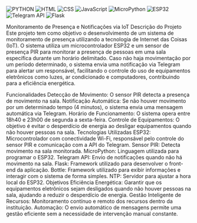 ![PYTHON ](https://img.shields.io/badge/-PYTHON-red)
![HTML](https://img.shields.io/badge/-HTML-orange)
![CSS](https://img.shields.io/badge/-CSS-blue)
![JavaScript](https://img.shields.io/badge/-JavaScript-yellow)
![MicroPython](https://img.shields.io/badge/-MicroPython-000000?style=for-the-badge&logo=python)
![ESP32](https://img.shields.io/badge/-ESP32-000000?style=for-the-badge&logo=espressif)
![Telegram API](https://img.shields.io/badge/-Telegram%20API-0088cc?style=for-the-badge&logo=telegram)
![Flask](https://img.shields.io/badge/-Flask-000000?style=for-the-badge&logo=flask)






Monitoramento de Presença e Notificações via IoT
Descrição do Projeto
Este projeto tem como objetivo o desenvolvimento de um sistema de monitoramento de presença utilizando a tecnologia de Internet das Coisas (IoT). O sistema utiliza um microcontrolador ESP32 e um sensor de presença PIR para monitorar a presença de pessoas em uma sala específica durante um horário delimitado. Caso não haja movimentação por um período determinado, o sistema envia uma notificação via Telegram para alertar um responsável, facilitando o controle do uso de equipamentos eletrônicos como luzes, ar condicionado e computadores, contribuindo para a eficiência energética.

Funcionalidades
Detecção de Movimento: O sensor PIR detecta a presença de movimento na sala.
Notificação Automática: Se não houver movimento por um determinado tempo (4 minutos), o sistema envia uma mensagem automática via Telegram.
Horário de Funcionamento: O sistema opera entre 18h40 e 23h00 de segunda a sexta-feira.
Controle de Equipamentos: O objetivo é evitar o desperdício de energia ao desligar equipamentos quando não houver pessoas na sala.
Tecnologias Utilizadas
ESP32: Microcontrolador com conectividade Wi-Fi, responsável pelo controle do sensor PIR e comunicação com a API do Telegram.
Sensor PIR: Detecta movimento na sala monitorada.
MicroPython: Linguagem utilizada para programar o ESP32.
Telegram API: Envio de notificações quando não há movimento na sala.
Flask: Framework utilizado para desenvolver o front-end da aplicação.
Bottle: Framework utilizado para exibir informações e interagir com o sistema de forma simples.
NTP: Servidor para ajustar a hora local do ESP32.
Objetivos
Eficiência Energética: Garantir que os equipamentos eletrônicos sejam desligados quando não houver pessoas na sala, ajudando a reduzir o desperdício de energia.
Gestão Inteligente de Recursos: Monitoramento contínuo e remoto dos recursos dentro da instituição.
Automação: O envio automático de mensagens permite uma gestão eficiente sem a necessidade de intervenção manual constante.
